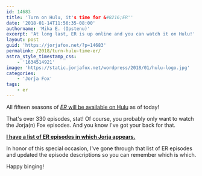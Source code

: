 ```yaml
---
id: 14683
title: 'Turn on Hulu, it's time for &#8216;ER''
date: '2018-01-14T11:56:35-08:00'
authorname: 'Mika E. (Ipstenu)'
excerpt: 'At long last, ER is up online and you can watch it on Hulu!'
layout: post
guid: 'https://jorjafox.net/?p=14683'
permalink: /2018/turn-hulu-time-er/
astra_style_timestamp_css:
    - '1634514921'
image: 'https://static.jorjafox.net/wordpress/2018/01/hulu-logo.jpg'
categories:
    - 'Jorja Fox'
tags:
    - er
---
```


All fifteen seasons of <a href="http://variety.com/2018/tv/news/er-streaming-hulu-deal-330-episodes-1202664169/">_ER_ will be available on Hulu</a> as of today!

That's over 330 episodes, stat! Of course, you probably only want to watch the Jorja(n) Fox episodes. And you know I've got your back for that.

**<a href="https://jorjafox.net/library/actor/er-episodes/">I have a list of ER episodes in which Jorja appears.</a>**

In honor of this special occasion, I've gone through that list of ER episodes and updated the episode descriptions so you can remember which is which.

Happy binging!
